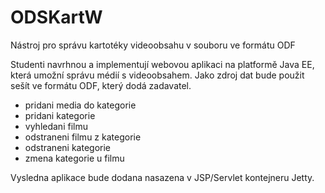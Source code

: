 # ODSKartW
Nástroj pro správu kartotéky videoobsahu v souboru ve formátu ODF

Studenti navrhnou a implementují webovou aplikaci na platformě Java EE, která umožní správu médií s videoobsahem. Jako zdroj dat bude použit sešít ve formátu ODF, který dodá zadavatel.
<ul>
    <li>pridani media do kategorie</li>
    <li>pridani kategorie</li>
    <li>vyhledani filmu</li>
    <li>odstraneni filmu z kategorie</li>
    <li>odstraneni kategorie</li>
    <li>zmena kategorie u filmu</li>
</ul>
Vysledna aplikace bude dodana nasazena v JSP/Servlet kontejneru Jetty.
